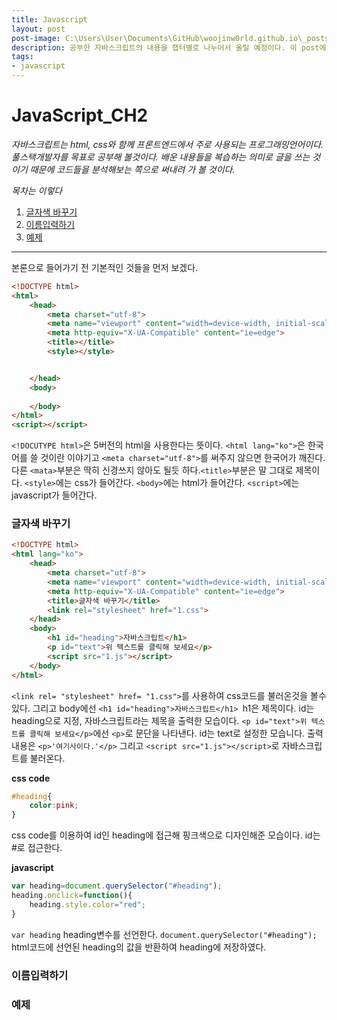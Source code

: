 ```yaml
---
title: Javascript
layout: post
post-image: C:\Users\User\Documents\GitHub\woojinw0rld.github.io\_posts\_images\javascript.jpeg
description: 공부한 자바스크립트의 내용을 챕터별로 나누어서 올릴 예정이다. 이 post에서는 ch2에 대한 복습을 할 것이다. 
tags:
- javascript
---
```


JavaScript_CH2
=======
*자바스크립트는 html, css와 함께 프론트엔드에서 주로 사용되는 프로그래밍언어이다.  풀스택개발자를 목표로 공부해 볼것이다.*
*배운 내용들을 복습하는 의미로 글을 쓰는 것이기 때문에 코드들을 분석해보는 쪽으로 써내려 가 볼 것이다.*

_*목차는 이렇다*_

1. [글자색 바꾸기](#글자색-바꾸기)
2. [이름입력하기](#글자색-바꾸기)
3. [예제](#예제)
---

본론으로 들어가기 전 기본적인 것들을 먼저 보겠다. 

```html
<!DOCTYPE html>
<html>
    <head>
        <meta charset="utf-8">
        <meta name="viewport" content="width=device-width, initial-scale=1.0">
        <meta http-equiv="X-UA-Compatible" content="ie=edge">
        <title></title>
        <style></style>


    </head>
    <body>    
        
    </body>
</html>
<script></script>
```
`<!DOCUTYPE html>`은 5버전의 html을 사용한다는 뜻이다. `<html lang="ko">`은 한국어를 쓸 것이란 이야기고 `<meta charset="utf-8">`를 써주지 않으면 한국어가 깨진다. 
다른 `<mata>`부분은 딱히 신경쓰지 않아도 될듯 하다.`<title>`부분은 말 그대로 제목이다. `<style>`에는 css가 들어간다. `<body>`에는 html가 들어간다. 
`<script>`에는 javascript가 들어간다. 

### 글자색 바꾸기

```html
<!DOCTYPE html>
<html lang="ko">
    <head>
        <meta charset="utf-8">
        <meta name="viewport" content="width=device-width, initial-scale=1.0">
        <meta http-equiv="X-UA-Compatible" content="ie=edge">
        <title>글자색 바꾸기</title>      
        <link rel="stylesheet" href="1.css">     
    </head>
    <body>
        <h1 id="heading">자바스크립트</h1> 
        <p id="text">위 텍스트를 클릭해 보세요</p>
        <script src="1.js"></script>
    </body>
</html>
```
`<link rel= "stylesheet" href= "1.css">`를 사용하여 css코드를 불러온것을 볼수있다. 그리고 body에선 `<h1 id="heading">자바스크립트</h1> `h1은 제목이다. id는 heading으로 지정, 자바스크립트라는 제목을 출력한 모습이다. 
`<p id="text">위 텍스트를 클릭해 보세요</p>`에선 `<p>`로 문단을 나타낸다. id는 text로 설정한 모습니다. 출력내용은 `<p>'여기사이다.'</p>` 그리고 `<script src="1.js"></script>`로 자바스크립트를 불러온다.

**css code**
```css
#heading{
    color:pink;
}
```
css code를 이용하여 id인 heading에 접근해 핑크색으로 디자인해준 모습이다. id는 #로 접근한다.

**javascript**
```javascript
var heading=document.querySelector("#heading");
heading.onclick=function(){
    heading.style.color="red";
}
```

`var heading` heading변수를 선언한다. `document.querySelector("#heading");` html코드에 선언된 heading의 값을 반환하여 heading에 저장하였다. 

### 이름입력하기

### 예제
